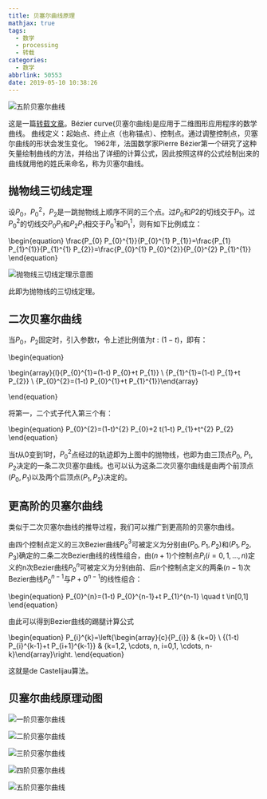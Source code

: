 ```yaml
---
title: 贝塞尔曲线原理
mathjax: true
tags:
  - 数学
  - processing
  - 转载
categories:
  - 数学
abbrlink: 50553
date: 2019-05-10 10:38:26
---
```


![五阶贝塞尔曲线](https://imgs.codewoody.com/uploads/big/16bd24901ea98b88916dcbb0ead66cd7.gif)
<!--less-->

这是一篇[转载文章](https://www.cnblogs.com/hnfxs/p/3148483.html)。Bézier curve(贝塞尔曲线)是应用于二维图形应用程序的数学曲线。 曲线定义：起始点、终止点（也称锚点）、控制点。通过调整控制点，贝塞尔曲线的形状会发生变化。 1962年，法国数学家Pierre Bézier第一个研究了这种矢量绘制曲线的方法，并给出了详细的计算公式，因此按照这样的公式绘制出来的曲线就用他的姓氏来命名，称为贝塞尔曲线。

## 抛物线三切线定理

设$P_0$，$P_0^2$，$P_2$是一跳抛物线上顺序不同的三个点。过$P_0$和$P2$的切线交于$P_1$。过$P_0^2$的切线交$P_0 P_1$和$P_2 P_1$相交于$P_0^1$和$P_1^1$，则有如下比例成立：

\begin{equation}
\frac{P_{0} P_{0}^{1}}{P_{0}^{1} P_{1}}=\frac{P_{1} P_{1}^{1}}{P_{1}^{1} P_{2}}=\frac{P_{0}^{1} P_{0}^{2}}{P_{0}^{2} P_{1}^{1}}
\end{equation}

![抛物线三切线定理示意图](https://imgs.codewoody.com/uploads/big/c6362fee9c4a8ffabc786c7b8c37a826.gif)

此即为抛物线的三切线定理。

## 二次贝塞尔曲线

当$P_0$，$P_2$固定时，引入参数$t$，令上述比例值为$t:(1-t)$，即有：

\begin{equation}

\begin{array}{l}{P_{0}^{1}=(1-t) P_{0}+t P_{1}} \\ {P_{1}^{1}=(1-t) P_{1}+t P_{2}} \\ {P_{0}^{2}=(1-t) P_{0}^{1}+t P_{1}^{1}}\end{array}

\end{equation}

将第一，二个式子代入第三个有：

\begin{equation}
P_{0}^{2}=(1-t)^{2} P_{0}+2 t(1-t) P_{1}+t^{2} P_{2}
\end{equation}

当$t$从0变到1时，$P_0^2$点经过的轨迹即为上图中的抛物线，也即为由三顶点$P_0$, $P_1$, $P_2$决定的一条二次贝塞尔曲线。也可以认为这条二次贝塞尔曲线是由两个前顶点$(P_0, P_1)$以及两个后顶点$(P_1, P_2)$决定的。

## 更高阶的贝塞尔曲线

类似于二次贝塞尔曲线的推导过程，我们可以推广到更高阶的贝塞尔曲线。

由四个控制点定义的三次Bezier曲线$P_0^3$可被定义为分别由$(P_0,P_1,P_2)$和$(P_1,P_2,P_3)$确定的二条二次Bezier曲线的线性组合，由$(n+1)$个控制点$P_i(i=0,1,...,n)$定义的n次Bezier曲线$P_0^n$可被定义为分别由前、后$n$个控制点定义的两条$(n-1)$次Bezier曲线$P_0^{n-1}$与$P+0^{n-1}$的线性组合：

\begin{equation}
P_{0}^{n}=(1-t) P_{0}^{n-1}+t P_{1}^{n-1} \quad t \in[0,1]
\end{equation}

由此可以得到Bezier曲线的踢腿计算公式

\begin{equation}
P_{i}^{k}=\left\{\begin{array}{c}{P_{i}} & {k=0} \\ {(1-t) P_{i}^{k-1}+t P_{i+1}^{k-1}} & {k=1,2, \cdots, n, i=0,1, \cdots, n-k}\end{array}\right.
\end{equation}

这就是de Castelijau算法。

## 贝塞尔曲线原理动图

![一阶贝塞尔曲线](https://imgs.codewoody.com/uploads/big/bcaaa9ffd59424956ecaf9bf9997ad41.gif)

![二阶贝塞尔曲线](https://imgs.codewoody.com/uploads/big/5f61dfa0ca56be6f035a7800a5be35d2.gif)

![三阶贝塞尔曲线](https://imgs.codewoody.com/uploads/big/8fad9c6df6e51bc78f83b44ee9fb65d1.gif)

![四阶贝塞尔曲线](https://imgs.codewoody.com/uploads/big/318c16114eacc2f0899fdf6f19df996b.gif)

![五阶贝塞尔曲线](https://imgs.codewoody.com/uploads/big/16bd24901ea98b88916dcbb0ead66cd7.gif)

